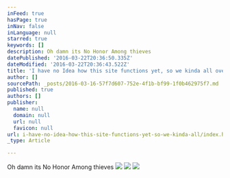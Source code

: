 ```yaml
---
inFeed: true
hasPage: true
inNav: false
inLanguage: null
starred: true
keywords: []
description: Oh damn its No Honor Among thieves
datePublished: '2016-03-22T20:36:50.335Z'
dateModified: '2016-03-22T20:36:43.522Z'
title: 'I have no Idea how this site functions yet, so we kinda all over the place for now'
author: []
sourcePath: _posts/2016-03-16-57f7d607-752e-4f1b-bf99-1f0b462975f7.md
published: true
authors: []
publisher:
  name: null
  domain: null
  url: null
  favicon: null
url: i-have-no-idea-how-this-site-functions-yet-so-we-kinda-all/index.html
_type: Article

---
```

Oh damn its No Honor Among thieves
![](https://s3-us-west-2.amazonaws.com/the-grid-img/p/06360c6597f4046e15b46ba4bec5dce79a7f0931.png)
![](https://the-grid-user-content.s3-us-west-2.amazonaws.com/0924cb04-f65e-4810-bce5-c1cc2713f5ea.jpg)
![](https://the-grid-user-content.s3-us-west-2.amazonaws.com/0729964a-200e-4d9a-84bd-f3dcd3caa7d4.jpg)